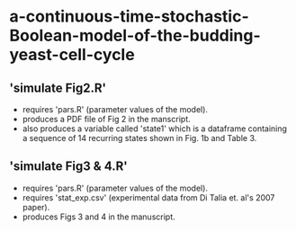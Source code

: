 # a-continuous-time-stochastic-Boolean-model-of-the-budding-yeast-cell-cycle

## 'simulate Fig2.R'
- requires 'pars.R' (parameter values of the model).
- produces a PDF file of Fig 2 in the manscript.
- also produces a variable called 'state1' which is a dataframe containing a sequence of 14 recurring states shown in Fig. 1b and Table 3.

## 'simulate Fig3 & 4.R'
- requires 'pars.R' (parameter values of the model).
- requires 'stat_exp.csv' (experimental data from Di Talia et. al's 2007 paper).
- produces Figs 3 and 4 in the manuscript.
